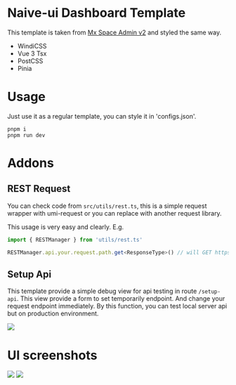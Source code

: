 # Naive-ui Dashboard Template

This template is taken from [Mx Space Admin v2](https://github.com/mx-space/mx-admin) and styled the same way.

- WindiCSS
- Vue 3 Tsx
- PostCSS
- Pinia

# Usage

Just use it as a regular template, you can style it in 'configs.json'.

```
pnpm i
pnpm run dev
```

# Addons

## REST Request

You can check code from `src/utils/rest.ts`, this is a simple request wrapper with umi-request or you can replace with another request library.

This usage is very easy and clearly. E.g.

```ts
import { RESTManager } from 'utils/rest.ts'

RESTManager.api.your.request.path.get<ResponseType>() // will GET https://endpoint/your/request/path
```

## Setup Api

This template provide a simple debug view for api testing in route `/setup-api`. This view provide a form to set temporarily endpoint. And change your request endpoint immediately. By this function, you can test local server api but on production environment.

![](https://cdn.jsdelivr.net/gh/Innei/fancy@master/2022/0706212514.png)


# UI screenshots

![](https://cdn.jsdelivr.net/gh/Innei/fancy@master/2021/0623195639.png)
![](https://cdn.jsdelivr.net/gh/Innei/fancy@master/2021/0623195623.png)
